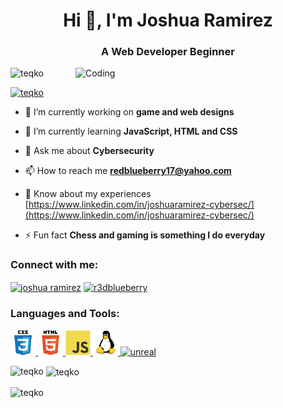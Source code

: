 <h1 align="center">Hi 👋, I'm Joshua Ramirez</h1>
<h3 align="center">A Web Developer Beginner</h3>
<img align="right" alt="Coding" width="400" src="https://c.tenor.com/rePDfDWO3XoAAAAd/hacking.gif">

<p align="left"> <img src="https://komarev.com/ghpvc/?username=teqko&label=Profile%20views&color=0e75b6&style=flat" alt="teqko" /> </p>

<p align="left"> <a href="https://github.com/ryo-ma/github-profile-trophy"><img src="https://github-profile-trophy.vercel.app/?username=teqko" alt="teqko" /></a> </p>

- 🔭 I’m currently working on **game and web designs**

- 🌱 I’m currently learning **JavaScript, HTML and CSS**

- 💬 Ask me about **Cybersecurity**

- 📫 How to reach me **redblueberry17@yahoo.com**

- 📄 Know about my experiences [https://www.linkedin.com/in/joshuaramirez-cybersec/](https://www.linkedin.com/in/joshuaramirez-cybersec/)

- ⚡ Fun fact **Chess and gaming is something I do everyday**

<h3 align="left">Connect with me:</h3>
<p align="left">
<a href="https://linkedin.com/in/joshua ramirez" target="blank"><img align="center" src="https://raw.githubusercontent.com/rahuldkjain/github-profile-readme-generator/master/src/images/icons/Social/linked-in-alt.svg" alt="joshua ramirez" height="30" width="40" /></a>
<a href="https://instagram.com/r3dblueberry" target="blank"><img align="center" src="https://raw.githubusercontent.com/rahuldkjain/github-profile-readme-generator/master/src/images/icons/Social/instagram.svg" alt="r3dblueberry" height="30" width="40" /></a>
</p>

<h3 align="left">Languages and Tools:</h3>
<p align="left"> <a href="https://www.w3schools.com/css/" target="_blank" rel="noreferrer"> <img src="https://raw.githubusercontent.com/devicons/devicon/master/icons/css3/css3-original-wordmark.svg" alt="css3" width="40" height="40"/> </a> <a href="https://www.w3.org/html/" target="_blank" rel="noreferrer"> <img src="https://raw.githubusercontent.com/devicons/devicon/master/icons/html5/html5-original-wordmark.svg" alt="html5" width="40" height="40"/> </a> <a href="https://developer.mozilla.org/en-US/docs/Web/JavaScript" target="_blank" rel="noreferrer"> <img src="https://raw.githubusercontent.com/devicons/devicon/master/icons/javascript/javascript-original.svg" alt="javascript" width="40" height="40"/> </a> <a href="https://www.linux.org/" target="_blank" rel="noreferrer"> <img src="https://raw.githubusercontent.com/devicons/devicon/master/icons/linux/linux-original.svg" alt="linux" width="40" height="40"/> </a> <a href="https://unrealengine.com/" target="_blank" rel="noreferrer"> <img src="https://raw.githubusercontent.com/kenangundogan/fontisto/036b7eca71aab1bef8e6a0518f7329f13ed62f6b/icons/svg/brand/unreal-engine.svg" alt="unreal" width="40" height="40"/> </a> </p>

<p><img align="left" src="https://github-readme-stats.vercel.app/api/top-langs?username=teqko&show_icons=true&locale=en&layout=compact" alt="teqko" /></p>

<p>&nbsp;<img align="center" src="https://github-readme-stats.vercel.app/api?username=teqko&show_icons=true&locale=en" alt="teqko" /></p>

<p><img align="center" src="https://github-readme-streak-stats.herokuapp.com/?user=teqko&" alt="teqko" /></p>
